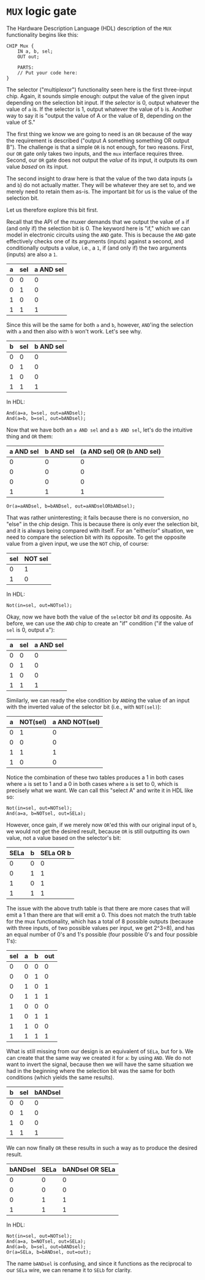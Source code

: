 # `MUX` logic gate

The Hardware Description Language (HDL) description of the `MUX` functionality begins like this:

```
CHIP Mux {
    IN a, b, sel;
    OUT out;

    PARTS:
    // Put your code here:
}
```

The selector ("multiplexor") functionality seen here is the first three-input chip. Again, it sounds simple enough: output the value of the given input depending on the selection bit input. If the *sel*ector is 0, output whatever the value of `a` is. If the selector is 1, output whatever the value of `b` is. Another way to say it is "output the value of A or the value of B, depending on the value of S."

The first thing we know we are going to need is an `OR` because of the way the requirement is described ("output A something something OR output B"). The challenge is that a simple `OR` is not enough, for two reasons. First, our `OR` gate only takes two inputs, and the `mux` interface requires three. Second, our `OR` gate does not output the *value* of its input, it outputs its own value *based* on its input.

The second insight to draw here is that the value of the two data inputs (`a` and `b`) do not actually matter. They will be whatever they are set to, and we merely need to retain them as-is. The important bit for us is the value of the selection bit.

Let us therefore explore this bit first.

Recall that the API of the muxer demands that we output the value of `a` if (and only if) the selection bit is 0. The keyword here is "if," which we can model in electronic circuits using the `AND` gate. This is because the `AND` gate effectively checks one of its arguments (inputs) against a second, and conditionally outputs a value, i.e., a `1`, if (and only if) the two arguments (inputs) are also a `1`.

| a | sel | a AND sel |
|---|-----|-----------|
| 0 |  0  |    0      |
| 0 |  1  |    0      |
| 1 |  0  |    0      |
| 1 |  1  |    1      |

Since this will be the same for both `a` and `b`, however, `AND`'ing the selection with `a` and then also with `b` won't work. Let's see why.

| b | sel | b AND sel |
|---|-----|-----------|
| 0 |  0  |    0      |
| 0 |  1  |    0      |
| 1 |  0  |    0      |
| 1 |  1  |    1      |

In HDL:

```
And(a=a, b=sel, out=aANDsel);
And(a=b, b=sel, out=bANDsel);
```

Now that we have both an `a AND sel` and a `b AND sel`, let's do the intuitive thing and `OR` them:

| a AND sel | b AND sel | (a AND sel) OR (b AND sel) |
|-----------|-----------|----------------------------|
|    0      |    0      |             0              |
|    0      |    0      |             0              |
|    0      |    0      |             0              |
|    1      |    1      |             1              |

```
Or(a=aANDsel, b=bANDsel, out=aANDselORbANDsel);
```

That was rather uninteresting; it fails because there is no conversion, no "else" in the chip design. This is because there is only ever the selection bit, and it is always being compared with itself. For an "either/or" situation, we need to compare the selection bit with its opposite. To get the opposite value from a given input, we use the `NOT` chip, of course:

| sel | NOT sel |
|-----|---------|
|  0  |    1    |
|  1  |    0    |

In HDL:

```
Not(in=sel, out=NOTsel);
```

Okay, now we have both the value of the `sel`ector bit *and* its opposite. As before, we can use the `AND` chip to create an "if" condition ("if the value of `sel` is 0, output `a`"):

| a | sel | a AND sel |
|---|-----|-----------|
| 0 |  0  |     0     |
| 0 |  1  |     0     |
| 1 |  0  |     0     |
| 1 |  1  |     1     |

Similarly, we can ready the else condition by `AND`ing the value of an input with the inverted value of the selector bit (i.e., with `NOT(sel)`):

| a | NOT(sel) | a AND NOT(sel) |
|---|----------|----------------|
| 0 |    1     |       0        |
| 0 |    0     |       0        |
| 1 |    1     |       1        |
| 1 |    0     |       0        |

Notice the combination of these two tables produces a 1 in both cases where `a` is set to 1 and a 0 in both cases where `a` is set to 0, which is precisely what we want. We can call this "select A" and write it in HDL like so:

```
Not(in=sel, out=NOTsel);
And(a=a, b=NOTsel, out=SELa);
```

However, once gain, if we merely now `OR`'ed this with our original input of `b`, we would not get the desired result, because `OR` is still outputting its own value, not a value based on the selector's bit:

| SELa | b | SELa OR b |
|------|---|-----------|
|  0   | 0 |     0     |
|  0   | 1 |     1     |
|  1   | 0 |     1     |
|  1   | 1 |     1     |

The issue with the above truth table is that there are more cases that will emit a 1 than there are that will emit a 0. This does not match the truth table for the mux functionality, which has a total of 8 possible outputs (because with three inputs, of two possible values per input, we get 2^3=8), and has an equal number of 0's and 1's possible (four possible 0's and four possible 1's):

| sel | a | b | out |
|-----|---|---|-----|
|  0  | 0 | 0 |  0  |
|  0  | 0 | 1 |  0  |
|  0  | 1 | 0 |  1  |
|  0  | 1 | 1 |  1  |
|  1  | 0 | 0 |  0  |
|  1  | 0 | 1 |  1  |
|  1  | 1 | 0 |  0  |
|  1  | 1 | 1 |  1  |

What is still missing from our design is an equivalent of `SELa`, but for `b`. We can create that the same way we created it for `a`: by using `AND`. We do not want to invert the signal, because then we will have the same situation we had in the beginning where the selection bit was the same for both conditions (which yields the same results).

| b | sel | bANDsel |
|---|-----|---------|
| 0 |  0  |    0    |
| 0 |  1  |    0    |
| 1 |  0  |    0    |
| 1 |  1  |    1    |

We can now finally `OR` these results in such a way as to produce the desired result.

| bANDsel | SELa | bANDsel OR SELa |
|---------|------|-----------------|
|    0    |  0   |        0        |
|    0    |  0   |        0        |
|    0    |  1   |        1        |
|    1    |  1   |        1        |

In HDL:

```
Not(in=sel, out=NOTsel);
And(a=a, b=NOTsel, out=SELa);
And(a=b, b=sel, out=bANDsel);
Or(a=SELa, b=bANDsel, out=out);
```

The name `bANDsel` is confusing, and since it functions as the reciprocal to our `SELa` wire, we can rename it to `SELb` for clarity.
